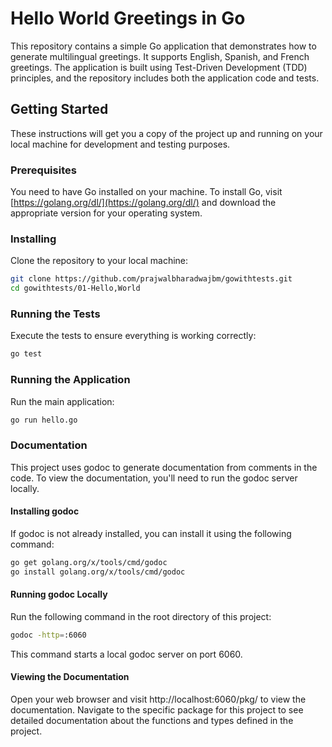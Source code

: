 # Hello World Greetings in Go

This repository contains a simple Go application that demonstrates how to generate multilingual greetings. It supports English, Spanish, and French greetings. The application is built using Test-Driven Development (TDD) principles, and the repository includes both the application code and tests.

## Getting Started

These instructions will get you a copy of the project up and running on your local machine for development and testing purposes.

### Prerequisites

You need to have Go installed on your machine. To install Go, visit [https://golang.org/dl/](https://golang.org/dl/) and download the appropriate version for your operating system.

### Installing

Clone the repository to your local machine:

```bash
git clone https://github.com/prajwalbharadwajbm/gowithtests.git
cd gowithtests/01-Hello,World
```

### Running the Tests
Execute the tests to ensure everything is working correctly:

```bash
go test
```

### Running the Application
Run the main application:

```bash
go run hello.go
```

### Documentation
This project uses godoc to generate documentation from comments in the code. To view the documentation, you'll need to run the godoc server locally.

#### Installing godoc
If godoc is not already installed, you can install it using the following command:

```bash
go get golang.org/x/tools/cmd/godoc
go install golang.org/x/tools/cmd/godoc
```

#### Running godoc Locally
Run the following command in the root directory of this project:
```bash
godoc -http=:6060
```
This command starts a local godoc server on port 6060.

#### Viewing the Documentation
Open your web browser and visit http://localhost:6060/pkg/ to view the documentation. Navigate to the specific package for this project to see detailed documentation about the functions and types defined in the project.
